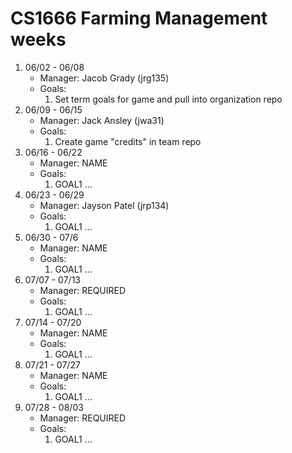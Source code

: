 # CS1666 Farming Management weeks

1. 06/02 - 06/08
	* Manager: Jacob Grady (jrg135)
	* Goals:
		1. Set term goals for game and pull into organization repo
2. 06/09 - 06/15
	* Manager: Jack Ansley (jwa31)
	* Goals:
		1. Create game "credits" in team repo
3. 06/16 - 06/22
	* Manager: NAME
	* Goals:
		1. GOAL1
		...
4. 06/23 - 06/29
	* Manager: Jayson Patel (jrp134)
	* Goals:
		1. GOAL1
		...
5. 06/30 - 07/6
	* Manager: NAME
	* Goals:
		1. GOAL1
		...
6. 07/07 - 07/13
	* Manager: REQUIRED
	* Goals:
		1. GOAL1
		...
7. 07/14 - 07/20
	* Manager: NAME
	* Goals:
		1. GOAL1
		...
8. 07/21 - 07/27
	* Manager: NAME
	* Goals:
		1. GOAL1
		...
9. 07/28 - 08/03
	* Manager: REQUIRED
	* Goals:
		1. GOAL1
		...		
